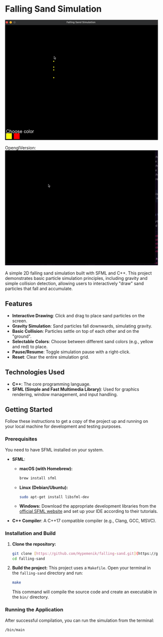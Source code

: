 # Falling Sand Simulation


![](https://github.com/Hypemenik/falling-sand/blob/main/src/fallingsand.gif)



OpenglVersion:
![](https://github.com/Hypemenik/falling-sand/blob/main/src/falingsand_opengl.gif)

A simple 2D falling sand simulation built with SFML and C++. This project demonstrates basic particle simulation principles, including gravity and simple collision detection, allowing users to interactively "draw" sand particles that fall and accumulate.

## Features

* **Interactive Drawing**: Click and drag to place sand particles on the screen.
* **Gravity Simulation**: Sand particles fall downwards, simulating gravity.
* **Basic Collision**: Particles settle on top of each other and on the "ground".
* **Selectable Colors**: Choose between different sand colors (e.g., yellow and red) to place.
* **Pause/Resume**: Toggle simulation pause with a right-click.
* **Reset**: Clear the entire simulation grid.

## Technologies Used

* **C++**: The core programming language.
* **SFML (Simple and Fast Multimedia Library)**: Used for graphics rendering, window management, and input handling.

## Getting Started

Follow these instructions to get a copy of the project up and running on your local machine for development and testing purposes.

### Prerequisites

You need to have SFML installed on your system.

* **SFML**:
    * **macOS (with Homebrew):**
        ```bash
        brew install sfml
        ```
    * **Linux (Debian/Ubuntu):**
        ```bash
        sudo apt-get install libsfml-dev
        ```
    * **Windows:** Download the appropriate development libraries from the [official SFML website](https://www.sfml-dev.org/download.php) and set up your IDE according to their tutorials.

* **C++ Compiler**: A C++17 compatible compiler (e.g., Clang, GCC, MSVC).

### Installation and Build

1.  **Clone the repository:**
    ```bash
    git clone [https://github.com/Hypemenik/falling-sand.git](https://github.com/Hypemenik/falling-sand.git)
    cd falling-sand
    ```

2.  **Build the project:**
    This project uses a `Makefile`. Open your terminal in the `falling-sand` directory and run:
    ```bash
    make
    ```
    This command will compile the source code and create an executable in the `bin/` directory.

### Running the Application

After successful compilation, you can run the simulation from the terminal:

```bash
/bin/main
